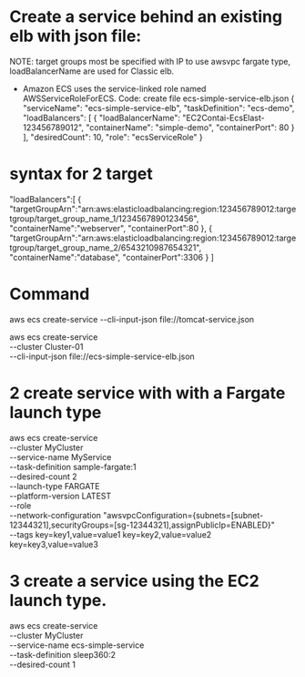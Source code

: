 # Create a service behind an existing elb with json file:
NOTE: target groups most be specified with IP to use awsvpc fargate type, loadBalancerName are used for Classic elb.  
- Amazon ECS uses the service-linked role named AWSServiceRoleForECS.
Code: create file ecs-simple-service-elb.json
{
    "serviceName": "ecs-simple-service-elb",
    "taskDefinition": "ecs-demo",
    "loadBalancers": [
        {
            "loadBalancerName": "EC2Contai-EcsElast-123456789012",
            "containerName": "simple-demo",
            "containerPort": 80
        }
    ],
    "desiredCount": 10,
    "role": "ecsServiceRole"
}

# syntax for 2 target
"loadBalancers":[
   {  
      "targetGroupArn":"arn:aws:elasticloadbalancing:region:123456789012:targetgroup/target_group_name_1/1234567890123456",
      "containerName":"webserver",
      "containerPort":80
   },
   {  
      "targetGroupArn":"arn:aws:elasticloadbalancing:region:123456789012:targetgroup/target_group_name_2/6543210987654321",
      "containerName":"database",
      "containerPort":3306
   }
]

# Command
aws ecs create-service --cli-input-json file://tomcat-service.json

aws ecs create-service \
    --cluster Cluster-01 \
    --cli-input-json file://ecs-simple-service-elb.json



# 2 create service with with a Fargate launch type
aws ecs create-service \
    --cluster MyCluster \
    --service-name MyService \
    --task-definition sample-fargate:1 \
    --desired-count 2 \
    --launch-type FARGATE \
    --platform-version LATEST \
    --role <value> \
    --network-configuration "awsvpcConfiguration={subnets=[subnet-12344321],securityGroups=[sg-12344321],assignPublicIp=ENABLED}" \
    --tags key=key1,value=value1 key=key2,value=value2 key=key3,value=value3

# 3 create a service using the EC2 launch type.
aws ecs create-service \
    --cluster MyCluster \
    --service-name ecs-simple-service \
    --task-definition sleep360:2 \
    --desired-count 1